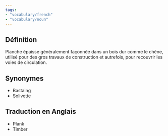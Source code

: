 ```yaml
---
tags:
- "vocabulary/french"
- "vocabulary/noun"
---
```


## Définition
Planche épaisse généralement façonnée dans un bois dur comme le chêne, utilisé pour des gros travaux de construction et autrefois, pour recouvrir les voies de circulation.

## Synonymes
- Bastaing
- Solivette

## Traduction en Anglais
- Plank
- Timber